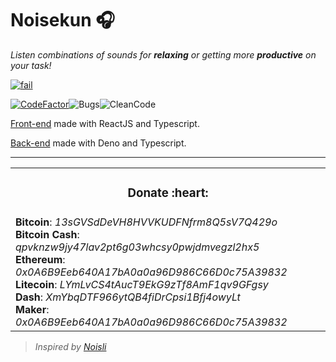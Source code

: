 # Noisekun :headphones:

_Listen combinations of sounds for **relaxing** or getting more **productive** on your task!_

[![fail](docs/page.gif)](https://mateusfg7.github.io/Noisekun/)

[![CodeFactor](https://img.shields.io/codefactor/grade/github/mateusfg7/Noisekun?style=for-the-badge&color=%2342fc3c)](https://www.codefactor.io/repository/github/mateusfg7/noisekun)![Bugs](https://img.shields.io/github/issues/mateusfg7/Noisekun/bug?color=%23fc3f3c&style=for-the-badge)![CleanCode](https://img.shields.io/github/issues/mateusfg7/Noisekun/clean%20code?color=%233cbffc&style=for-the-badge)

[Front-end](https://github.com/mateusfg7/Noisekun) made with ReactJS and Typescript.

[Back-end](https://github.com/mateusfg7/Noisekun-backend) made with Deno and Typescript.

---

<table align="center">
    <tr align="center">
        <td>
            <h3>Donate :heart: </h3>
        </td>
    </tr>
    <tr>
        <td>
            <b title="BTC">Bitcoin</b>: <em title="BTC">13sGVSdDeVH8HVVKUDFNfrm8Q5sV7Q429o</em>
            <br/>
            <b title="BCH">Bitcoin Cash</b>: <em title="BCH">qpvknzw9jy47lav2pt6g03whcsy0pwjdmvegzl2hx5</em>
            <br/>
            <b title="ETH">Ethereum</b>: <em title="ETH">0x0A6B9Eeb640A17bA0a0a96D986C66D0c75A39832</em>
            <br/>
            <b title="LTC">Litecoin</b>: <em title="LTC">LYmLvCS4tAucT9EkG9zTf8AmF1qv9GFgsy</em>
            <br/>
            <b title="DASH">Dash</b>: <em title="DASH">XmYbqDTF966ytQB4fiDrCpsi1Bfj4owyLt</em>
            <br/>
            <b title="MKR">Maker</b>: <em title="MKR">0x0A6B9Eeb640A17bA0a0a96D986C66D0c75A39832</em>
        </td>
    </tr>
</table>

> _Inspired by [Noisli](https://www.noisli.com/)_
